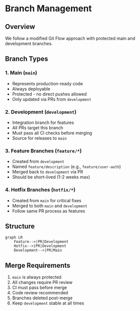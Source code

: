 # Branch Management

## Overview
We follow a modified Git Flow approach with protected main and development branches.


## Branch Types

### 1. Main (`main`)
- Represents production-ready code
- Always deployable
- Protected - no direct pushes allowed
- Only updated via PRs from `development`

### 2. Development (`development`)
- Integration branch for features
- All PRs target this branch
- Must pass all CI checks before merging
- Source for releases to `main`

### 3. Feature Branches (`feature/*`)
- Created from `development`
- Named `feature/description` (e.g., `feature/user-auth`)
- Merged back to `development` via PR
- Should be short-lived (1-2 weeks max)

### 4. Hotfix Branches (`hotfix/*`)
- Created from `main` for critical fixes
- Merged to both `main` and `development`
- Follow same PR process as features

## Structure
```mermaid
graph LR
    Feature-->|PR|Development
    Hotfix-->|PR|Development
    Development-->|PR|Main
```

## Merge Requirements
1. `main` is always protected
2. All changes require PR review
3. CI must pass before merge
4. Code review recommended
5. Branches deleted post-merge
6. Keep `development` stable at all times
